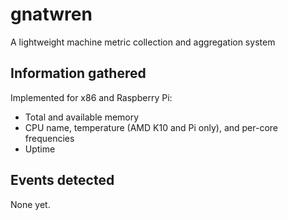 # gnatwren
A lightweight machine metric collection and aggregation system

## Information gathered

Implemented for x86 and Raspberry Pi:

- Total and available memory
- CPU name, temperature (AMD K10 and Pi only), and per-core frequencies
- Uptime

## Events detected

None yet.
